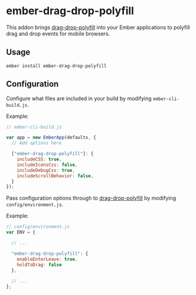 # ember-drag-drop-polyfill

This addon brings [drag-drop-polyfill](https://github.com/timruffles/ios-html5-drag-drop-shim) into your Ember applications to polyfill drag and drop events for mobile browsers.

## Usage

```ember install ember-drag-drop-polyfill```

## Configuration

Configure what files are included in your build by modifying `ember-cli-build.js`.

Example:
```javascript
// ember-cli-build.js

var app = new EmberApp(defaults, {
  // Add options here

  ["ember-drag-drop-polyfill"]: {
    includeCSS: true,
    includeIconsCss: false,
    includeDebugCss: true,
    includeScrollBehavior: false,
  }
});
```

Pass configuration options through to [drag-drop-polyfill](https://github.com/timruffles/ios-html5-drag-drop-shim) by modifying `config/environment.js`.

Example:
```javascript
// config/environment.js 
var ENV = {

  // ...

  "ember-drag-drop-polyfill": {
    enableEnterLeave: true,
    holdToDrag: false
  },
  
  // ...
};
```
